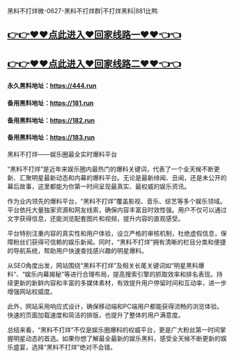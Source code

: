 黑料不打烊微-0627-黑料不打烊群|不打烊黑料|881比鸭

## [👉👉♥♥点此进入♥回家线路一♥♥👈👈](https://unpkg.com/182run/index.html)
## [👉👉♥♥点此进入♥回家线路二♥♥👈👈](https://unpkg.com/182-1run/index.html)

#### 永久黑料地址：https://444.run
#### 备用黑料地址：https://181.run
#### 备用黑料地址：https://182.run
#### 备用黑料地址：https://183.run

黑料不打烊——娱乐圈最全实时爆料平台

“黑料不打烊”是近年来娱乐圈内最热门的爆料关键词，代表了一个全天候不断更新、汇聚明星最新动态和内幕的爆料平台。无论是最新绯闻、丑闻，还是未公开的幕后故事，这里都能为你第一时间呈现最真实、最权威的娱乐资讯。

作为业内领先的爆料平台，“黑料不打烊”覆盖影视、音乐、综艺等多个娱乐领域。平台依托大量独家资源和网友线索，确保内容丰富且时效性强。用户不仅可以通过文字获得信息，还能浏览配套图片和视频，提升内容的直观感受。

平台特别注重内容的真实性和用户体验，设立严格的审核机制，杜绝虚假信息，保障粉丝们获得可信赖的娱乐新闻。同时，“黑料不打烊”拥有清晰的栏目分类和便捷的导航系统，帮助用户快速查找感兴趣的明星爆料。

从SEO角度出发，网站围绕“黑料不打烊”及相关长尾关键词如“明星黑料爆料”、“娱乐内幕揭秘”等进行合理布局，提高搜索引擎的抓取效率和排名表现。持续更新的新鲜内容和丰富的多媒体素材，有效提升用户停留时间和互动率，进一步增强网站权威度。

此外，网站采用响应式设计，确保移动端和PC端用户都能获得流畅的浏览体验。快速的页面加载速度和简洁的排版，也提升了整体的用户满意度。

总结来看，“黑料不打烊”不仅是娱乐圈爆料的权威平台，更是广大粉丝第一时间掌握明星动态的首选。如果你想了解最全最新的娱乐黑料，感受全天候不断更新的娱乐盛宴，选择“黑料不打烊”绝对不会错。

